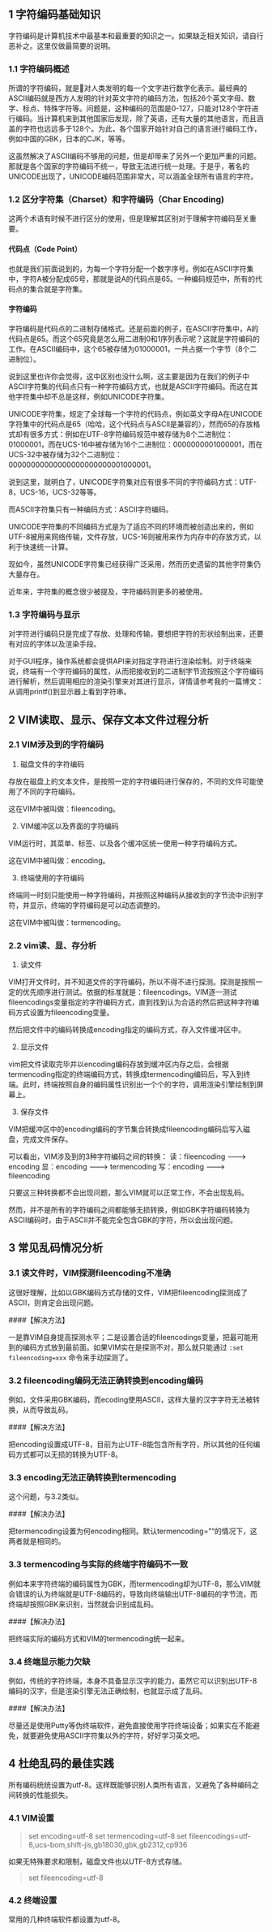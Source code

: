 
## 1 字符编码基础知识

字符编码是计算机技术中最基本和最重要的知识之一。如果缺乏相关知识，请自行恶补之。这里仅做最简要的说明。

### 1.1 字符编码概述

所谓的字符编码，就是对人类发明的每一个文字进行数字化表示。最经典的ASCII编码就是西方人发明的针对英文字符的编码方法，包括26个英文字母、数字、标点、特殊字符等。问题是，这种编码的范围是0-127，只能对128个字符进行编码。当计算机来到其他国家后发现，除了英语，还有大量的其他语言，而且涵盖的字符也远远多于128个。为此，各个国家开始针对自己的语言进行编码工作，例如中国的GBK，日本的CJK，等等。

这虽然解决了ASCII编码不够用的问题，但是却带来了另外一个更加严重的问题。那就是各个国家的字符编码不统一，导致无法进行统一处理。于是乎，著名的UNICODE出现了，UNICODE编码范围非常大，可以涵盖全球所有语言的字符。

### 1.2 区分字符集（Charset）和字符编码（Char Encoding)

这两个术语有时候不进行区分的使用，但是理解其区别对于理解字符编码至关重要。

#### 代码点（Code Point） 

也就是我们前面说到的，为每一个字符分配一个数字序号。例如在ASCII字符集中，字符A被分配成65号，那就是说A的代码点是65。一种编码规范中，所有的代码点的集合就是字符集。

#### 字符编码 

字符编码是代码点的二进制存储格式。还是前面的例子，在ASCII字符集中，A的代码点是65。而这个65究竟是怎么用二进制0和1序列表示呢？这就是字符编码的工作。在ASCII编码中，这个65被存储为01000001，一共占据一个字节（8个二进制位）。

说到这里也许你会觉得，这中区别也没什么啊，这主要是因为在我们的例子中ASCII字符集的代码点只有一种字符编码方式，也就是ASCII字符编码。而这在其他字符集中却不总是这样，例如UNICODE字符集。

UNICODE字符集，规定了全球每一个字符的代码点，例如英文字母A在UNICODE字符集中的代码点是65（哈哈，这个代码点与ASCII是兼容的），然而65的存放格式却有很多方式：例如在UTF-8字符编码规范中被存储为8个二进制位：01000001，而在UCS-16中被存储为16个二进制位：0000000001000001，而在UCS-32中被存储为32个二进制位：00000000000000000000000001000001。

说到这里，就明白了，UNICODE字符集对应有很多不同的字符编码方式：UTF-8，UCS-16，UCS-32等等。 

而ASCII字符集只有一种编码方式：ASCII字符编码。

UNICODE字符集的不同编码方式是为了适应不同的环境而被创造出来的，例如UTF-8被用来网络传输，文件存放，UCS-16则被用来作为内存中的存放方式，以利于快速统一计算。

现如今，虽然UNICODE字符集已经获得广泛采用，然而历史遗留的其他字符集仍大量存在。 

近年来，字符集的概念很少被提及，字符编码则更多的被使用。

### 1.3 字符编码与显示

对字符进行编码只是完成了存放、处理和传输，要想把字符的形状绘制出来，还要有对应的字体以及渲染手段。

对于GUI程序，操作系统都会提供API来对指定字符进行渲染绘制。对于终端来说，终端有一个字符编码的属性，从而把接收到的二进制字节流按照这个字符编码进行解析，然后调用相应的渲染引擎来对其进行显示，详情请参考我的一篇博文：从调用printf()到显示器上看到字符串。

## 2 VIM读取、显示、保存文本文件过程分析

### 2.1 VIM涉及到的字符编码

1. 磁盘文件的字符编码 

存放在磁盘上的文本文件，是按照一定的字符编码进行保存的，不同的文件可能使用了不同的字符编码。 

这在VIM中被叫做：fileencoding。

2. VIM缓冲区以及界面的字符编码 

VIM运行时，其菜单、标签、以及各个缓冲区统一使用一种字符编码方式。 

这在VIM中被叫做：encoding。

3. 终端使用的字符编码 

终端同一时刻只能使用一种字符编码，并按照这种编码从接收到的字节流中识别字符，并显示，终端的字符编码是可以动态调整的。 

这在VIM中被叫做：termencoding。

### 2.2 vim读、显、存分析

1. 读文件 

VIM打开文件时，并不知道文件的字符编码，所以不得不进行探测。探测是按照一定的优先顺序进行测试。依据的标准就是：fileencodings。VIM逐一测试fileencodings变量指定的字符编码方式，直到找到认为合适的然后把这种字符编码方式设置为fileencoding变量。

然后把文件中的编码转换成encoding指定的编码方式，存入文件缓冲区中。 

2. 显示文件 

vim把文件读取完毕并以encoding编码存放到缓冲区内存之后，会根据termencoding指定的终端编码方式，转换成termencoding编码后，写入到终端。此时，终端按照自身的编码属性识别出一个个的字符，调用渲染引擎绘制到屏幕上。

3. 保存文件 

VIM把缓冲区中的encoding编码的字节集合转换成fileencoding编码后写入磁盘，完成文件保存。

可以看出，VIM涉及到的3种字符编码之间的转换： 
读：fileencoding	——–>	encoding 
显：encoding		———>	termencoding 
写：encoding		——->	fileencoding

只要这三种转换都不会出现问题，那么VIM就可以正常工作，不会出现乱码。 

然而，并不是所有的字符编码之间都能够无损转换，例如GBK字符编码转换为ASCII编码时，由于ASCII并不能完全包含GBK的字符，所以会出现问题。

## 3 常见乱码情况分析

### 3.1 读文件时，VIM探测fileencoding不准确

这很好理解，比如以GBK编码方式存储的文件，VIM把fileencoding探测成了ASCII，则肯定会出现问题。

####【解决方法】

一是靠VIM自身提高探测水平；二是设置合适的fileencodings变量，把最可能用到的编码方式放到最前面。如果VIM实在是探测不对，那么就只能通过 `:set fileencoding=xxx` 命令来手动探测了。

### 3.2 fileencoding编码无法正确转换到encoding编码

例如，文件采用GBK编码，而ecoding使用ASCII，这样大量的汉字字符无法被转换，从而导致乱码。 

####【解决方法】

把encoding设置成UTF-8，目前为止UTF-8能包含所有字符，所以其他的任何编码方式都可以无损的转换为UTF-8。

### 3.3 encoding无法正确转换到termencoding

这个问题，与3.2类似。 

####【解决办法】

把termencoding设置为何encoding相同。默认termencoding=”“的情况下，这两者就是相同的。

### 3.3 termencoding与实际的终端字符编码不一致

例如本来字符终端的编码属性为GBK，而termencoding却为UTF-8，那么VIM就会错误的认为终端就是UTF-8编码的，导致向终端输出UTF-8编码的字节流，而终端却按照GBK来识别，当然就会识别成乱码。 

####【解决办法】

把终端实际的编码方式和VIM的termencoding统一起来。

### 3.4 终端显示能力欠缺

例如，传统的字符终端，本身不具备显示汉字的能力，虽然它可以识别出UTF-8编码的汉字，但是渲染引擎无法正确绘制，也就显示成了乱码。 

####【解决办法】

尽量还是使用Putty等伪终端软件，避免直接使用字符终端设备；如果实在不能避免，就要避免使用ASCII字符集以外的字符，好好学习英文吧。

## 4 杜绝乱码的最佳实践

所有编码统统设置为utf-8。这样既能够识别人类所有语言，又避免了各种编码之间转换的性能损失。

### 4.1 VIM设置

>set encoding=utf-8
>set termencoding=utf-8
>set fileencodings=utf-8,ucs-bom,shift-jis,gb18030,gbk,gb2312,cp936

如果无特殊要求和限制，磁盘文件也以UTF-8方式存储。

>set fileencoding=utf-8

### 4.2 终端设置

常用的几种终端软件都设置为utf-8。 

